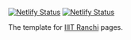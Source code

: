 [![Netlify Status](https://api.netlify.com/api/v1/badges/1b61bde8-e41e-44a2-88d6-f0897f327a10/deploy-status)](https://app.netlify.com/sites/iiitranchi/deploys)
[![Netlify Status](https://api.netlify.com/api/v1/badges/a6255cc3-4674-42ef-aa4e-e3aabdf9d1cf/deploy-status)](https://app.netlify.com/sites/iiit/deploys)

The template for [IIIT Ranchi](https://iiitranchi.netlify.app/) pages.
